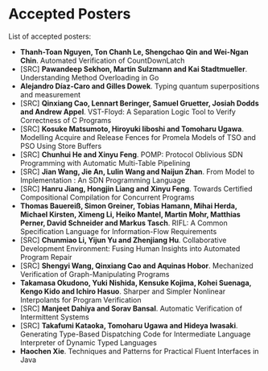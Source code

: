 # Accepted Posters

List of accepted posters:
- **Thanh-Toan Nguyen, Ton Chanh Le, Shengchao Qin and Wei-Ngan Chin**. 
  Automated Verification of CountDownLatch
- [SRC] **Pawandeep Sekhon, Martin Sulzmann and Kai Stadtmueller**. 
  Understanding Method Overloading in Go
-	**Alejandro Díaz-Caro and Gilles Dowek**. 
  Typing quantum superpositions and measurement
-	[SRC] **Qinxiang Cao, Lennart Beringer, Samuel Gruetter, Josiah Dodds and Andrew Appel**.
  VST-Floyd: A Separation Logic Tool to Verify Correctness of C Programs
-	[SRC] **Kosuke Matsumoto, Hiroyuki Iiboshi and Tomoharu Ugawa**.
  Modelling Acquire and Release Fences for Promela Models of TSO and PSO Using Store Buffers
-	[SRC] **Chunhui He and Xinyu Feng**. 
  POMP: Protocol Oblivious SDN Programming with Automatic Multi-Table Pipelining
-	[SRC] **Jian Wang, Jie An, Lulin Wang and Naijun Zhan**. 
  From Model to Implementation : An SDN Programming Language
-	[SRC] **Hanru Jiang, Hongjin Liang and Xinyu Feng**. 
  Towards Certified Compositional Compilation for Concurrent Programs
-	**Thomas Bauereiß, Simon Greiner, Tobias Hamann, Mihai Herda, Michael Kirsten, Ximeng Li, Heiko Mantel, Martin Mohr, Matthias Perner, David Schneider and Markus Tasch**. 
  RIFL: A Common Specification Language for Information-Flow Requirements
-	[SRC] **Chunmiao Li, Yijun Yu and Zhenjiang Hu**. 
  Collaborative Development Environment: Fusing Human Insights into Automated Program Repair
-	[SRC] **Shengyi Wang, Qinxiang Cao and Aquinas Hobor**.
  Mechanized Verification of Graph-Manipulating Programs
-	**Takamasa Okudono, Yuki Nishida, Kensuke Kojima, Kohei Suenaga, Kengo Kido and Ichiro Hasuo**.
  Sharper and Simpler Nonlinear Interpolants for Program Verification
-	[SRC] **Manjeet Dahiya and Sorav Bansal**. 
  Automatic Verification of Intermittent Systems
-	[SRC] **Takafumi Kataoka, Tomoharu Ugawa and Hideya Iwasaki**.
  Generating Type-Based Dispatching Code for Intermediate Language Interpreter of Dynamic Typed Languages
-	**Haochen Xie**. 
  Techniques and Patterns for Practical Fluent Interfaces in Java
